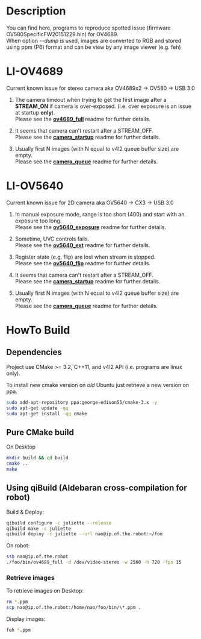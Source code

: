 # Description
You can find here, programs to reproduce spotted issue (firmware OV580SpecificFW20151229.bin) for OV4689.  
When option *--dump* is used, images are converted to RGB and stored using ppm (P6) format and can be view by any image viewer (e.g. feh)

# LI-OV4689
Current known issue for stereo camera aka OV4689x2 -> OV580 -> USB 3.0

1. The camera timeout when trying to get the first image after a **STREAM_ON** if camera is over-exposed. (i.e. over exposure is an issue at startup **only**).  
Please see the  **[ov4689_full](ov4689_full)** readme for further details.

2. It seems that camera can't restart after a STREAM_OFF.  
Please see the  **[camera_startup](camera_startup)** readme for further details.

3. Usually first N images (with N equal to v4l2 queue buffer size) are empty.  
Please see the  **[camera_queue](camera_queue)** readme for further details.

# LI-OV5640
Current known issue for 2D camera aka OV5640 -> CX3 -> USB 3.0

1. In manual exposure mode, range is too short (400) and start with an exposure too long.  
Please see the **[ov5640_exposure](ov5640_exposure)** readme for further details.

2. Sometime, UVC controls fails.  
Please see the **[ov5640_ext](ov5640_ext)** readme for further details.

3. Register state (e.g. flip) are lost when stream is stopped.  
Please see the **[ov5640_flip](ov5640_flip)** readme for further details.

4. It seems that camera can't restart after a STREAM_OFF.  
Please see the  **[camera_startup](camera_startup)** readme for further details.

5. Usually first N images (with N equal to v4l2 queue buffer size) are empty.  
Please see the  **[camera_queue](camera_queue)** readme for further details.

# HowTo Build
## Dependencies
Project use CMake >= 3.2, C++11, and v4l2 API (i.e. programs are linux only).

To install new cmake version on *old* Ubuntu just retrieve a new version on ppa.
```sh
sudo add-apt-repository ppa:george-edison55/cmake-3.x -y
sudo apt-get update -qq
sudo apt-get install -qq cmake
```

## Pure CMake build
On Desktop
```sh
mkdir build && cd build
cmake ..
make
```
## Using qiBuild (Aldebaran cross-compilation for robot)
Build & Deploy:
```sh
qibuild configure -c juliette --release
qibuild make -c juliette
qibuild deploy -c juliette --url nao@ip.of.the.robot:~/foo
```
On robot:
```sh
ssh nao@ip.of.the.robot
./foo/bin/ov4689_full -d /dev/video-stereo -w 2560 -h 720 -fps 15
```

### Retrieve images
To retrieve images on Desktop:
```sh
rm *.ppm
scp nao@ip.of.the.robot:/home/nao/foo/bin/\*.ppm .
```

Display images:
```sh
feh *.ppm
```
